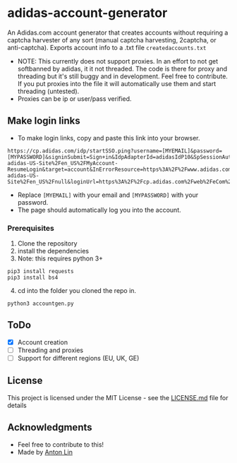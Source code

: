 # adidas-account-generator

An Adidas.com account generator that creates accounts without requiring a captcha harvester of any sort (manual captcha harvesting, 2captcha, or anti-captcha).
Exports account info to a .txt file ```createdaccounts.txt```
* NOTE: This currently does not support proxies. In an effort to not get softbanned by adidas, it it not threaded. The code is there for proxy and threading but it's still buggy and in development. Feel free to contribute. If you put proxies into the file it will automatically use them and start threading (untested).
* Proxies can be ip or user/pass verified.

## Make login links
* To make login links, copy and paste this link into your browser.
```
https://cp.adidas.com/idp/startSSO.ping?username=[MYEMAIL]&password=[MYPASSWORD]&signinSubmit=Sign+in&IdpAdapterId=adidasIdP10&SpSessionAuthnAdapterId=https%3A%2F%2Fcp.adidas.com%2Fweb%2F&PartnerSpId=sp%3Ademandware&validator_id=adieComDWgb&TargetResource=https%3A%2F%2Fwww.adidas.com%2Fon%2Fdemandware.store%2FSites-adidas-US-Site%2Fen_US%2FMyAccount-ResumeLogin&target=account&InErrorResource=https%3A%2F%2Fwww.adidas.com%2Fon%2Fdemandware.store%2FSites-adidas-US-Site%2Fen_US%2Fnull&loginUrl=https%3A%2F%2Fcp.adidas.com%2Fweb%2FeCom%2Fen_US%2Floadsignin&cd=eCom%7Cen_US%7Ccp.adidas.com%7Cnull&remembermeParam=&app=eCom&locale=US&domain=cp.adidas.com&pfRedirectBaseURL_test=https%3A%2F%2Fcp.adidas.com&pfStartSSOURL_test=https%3A%2F%2Fcp.adidas.com%2Fidp%2FstartSSO.ping%3F&resumeURL_test=&FromFinishRegistraion=&CSRFToken=null
  ```
* Replace ```[MYEMAIL]``` with your email and ```[MYPASSWORD]``` with your password.
* The page should automatically log you into the account.

### Prerequisites

1. Clone the repository
2. install the dependencies
3. Note: this requires python 3+
```
pip3 install requests
pip3 install bs4
```
4. cd into the folder you cloned the repo in.
```
python3 accountgen.py
```

## ToDo
- [X] Account creation
- [ ] Threading and proxies
- [ ] Support for different regions (EU, UK, GE)

## License

This project is licensed under the MIT License - see the [LICENSE.md](LICENSE.md) file for details

## Acknowledgments

* Feel free to contribute to this!
* Made by [Anton Lin](https://github.com/user/antonjlin)
